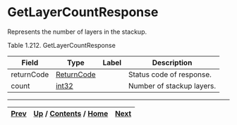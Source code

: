 # GetLayerCountResponse

Represents the number of layers in the stackup.

Table 1.212. GetLayerCountResponse

Field| Type| Label| Description  
---|---|---|---  
returnCode| [ReturnCode](ch01s04s04.md "Return Code")|  | Status code of response.  
count| [int32](ch01s04s04.md "Return Code")|  | Number of stackup layers.  
  
  

* * *

[Prev](ch01s10s02.md) | [Up](ch01s10s02.md) / [Contents](index.md) / [Home](../../index.htm)|  [Next](ch01s10s02s03.md)  
---|---|---


